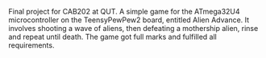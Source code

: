 Final project for CAB202 at QUT. A simple game for the ATmega32U4 microcontroller on the TeensyPewPew2 board, entitled Alien Advance. It involves shooting a wave of aliens, then defeating a mothership alien, rinse and repeat until death. The game got full marks and fulfilled all requirements.